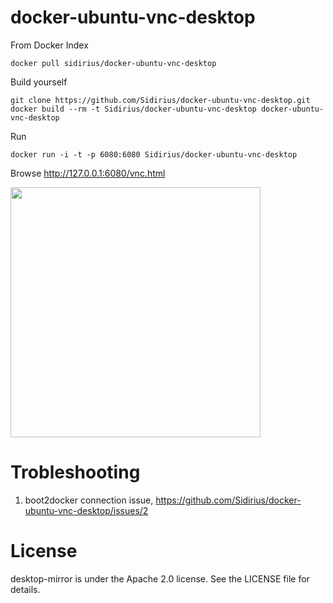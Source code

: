 docker-ubuntu-vnc-desktop
=========================

From Docker Index
```
docker pull sidirius/docker-ubuntu-vnc-desktop
```

Build yourself
```
git clone https://github.com/Sidirius/docker-ubuntu-vnc-desktop.git
docker build --rm -t Sidirius/docker-ubuntu-vnc-desktop docker-ubuntu-vnc-desktop
```

Run
```
docker run -i -t -p 6080:6080 Sidirius/docker-ubuntu-vnc-desktop
```

Browse http://127.0.0.1:6080/vnc.html

<img src="https://raw.github.com/Sidirius/docker-ubuntu-vnc-desktop/master/screenshots/lxde.png" width=400/>


Trobleshooting
==================

1. boot2docker connection issue, https://github.com/Sidirius/docker-ubuntu-vnc-desktop/issues/2


License
==================

desktop-mirror is under the Apache 2.0 license. See the LICENSE file for details.

